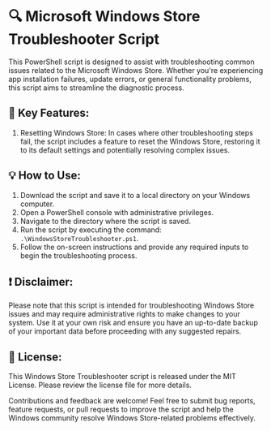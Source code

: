 # 🔍 Microsoft Windows Store Troubleshooter Script

This PowerShell script is designed to assist with troubleshooting common issues related to the Microsoft Windows Store. Whether you're experiencing app installation failures, update errors, or general functionality problems, this script aims to streamline the diagnostic process.

## 🎯 Key Features:
1. Resetting Windows Store: In cases where other troubleshooting steps fail, the script includes a feature to reset the Windows Store, restoring it to its default settings and potentially resolving complex issues.


## 💡 How to Use:
1. Download the script and save it to a local directory on your Windows computer.
2. Open a PowerShell console with administrative privileges.
3. Navigate to the directory where the script is saved.
4. Run the script by executing the command: `.\WindowsStoreTroubleshooter.ps1`.
5. Follow the on-screen instructions and provide any required inputs to begin the troubleshooting process.

## ❗️ Disclaimer:
Please note that this script is intended for troubleshooting Windows Store issues and may require administrative rights to make changes to your system. Use it at your own risk and ensure you have an up-to-date backup of your important data before proceeding with any suggested repairs.

## 🪪 License:
This Windows Store Troubleshooter script is released under the MIT License. Please review the license file for more details.

Contributions and feedback are welcome! Feel free to submit bug reports, feature requests, or pull requests to improve the script and help the Windows community resolve Windows Store-related problems effectively.

